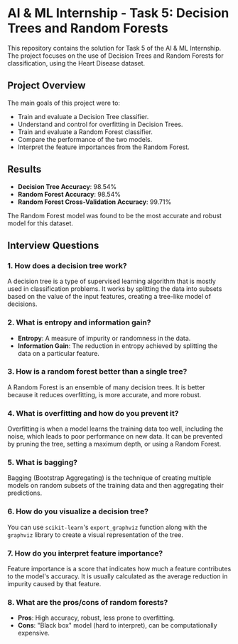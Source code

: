 # AI & ML Internship - Task 5: Decision Trees and Random Forests

This repository contains the solution for Task 5 of the AI & ML Internship. The project focuses on the use of Decision Trees and Random Forests for classification, using the Heart Disease dataset.

## Project Overview

The main goals of this project were to:
- Train and evaluate a Decision Tree classifier.
- Understand and control for overfitting in Decision Trees.
- Train and evaluate a Random Forest classifier.
- Compare the performance of the two models.
- Interpret the feature importances from the Random Forest.

## Results

- **Decision Tree Accuracy**: 98.54%
- **Random Forest Accuracy**: 98.54%
- **Random Forest Cross-Validation Accuracy**: 99.71%

The Random Forest model was found to be the most accurate and robust model for this dataset.

## Interview Questions

### 1. How does a decision tree work?
A decision tree is a type of supervised learning algorithm that is mostly used in classification problems. It works by splitting the data into subsets based on the value of the input features, creating a tree-like model of decisions.

### 2. What is entropy and information gain?
- **Entropy**: A measure of impurity or randomness in the data.
- **Information Gain**: The reduction in entropy achieved by splitting the data on a particular feature.

### 3. How is a random forest better than a single tree?
A Random Forest is an ensemble of many decision trees. It is better because it reduces overfitting, is more accurate, and more robust.

### 4. What is overfitting and how do you prevent it?
Overfitting is when a model learns the training data too well, including the noise, which leads to poor performance on new data. It can be prevented by pruning the tree, setting a maximum depth, or using a Random Forest.

### 5. What is bagging?
Bagging (Bootstrap Aggregating) is the technique of creating multiple models on random subsets of the training data and then aggregating their predictions.

### 6. How do you visualize a decision tree?
You can use `scikit-learn`'s `export_graphviz` function along with the `graphviz` library to create a visual representation of the tree.

### 7. How do you interpret feature importance?
Feature importance is a score that indicates how much a feature contributes to the model's accuracy. It is usually calculated as the average reduction in impurity caused by that feature.

### 8. What are the pros/cons of random forests?
- **Pros**: High accuracy, robust, less prone to overfitting.
- **Cons**: "Black box" model (hard to interpret), can be computationally expensive.
